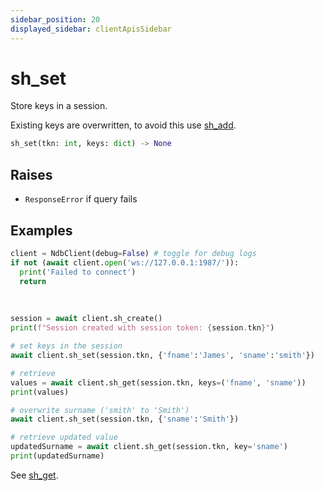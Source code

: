 ```yaml
---
sidebar_position: 20
displayed_sidebar: clientApisSidebar
---
```


# sh_set
Store keys in a session.

Existing keys are overwritten, to avoid this use [sh_add](./sh_add).

```py
sh_set(tkn: int, keys: dict) -> None
```


## Raises
- `ResponseError` if query fails


## Examples

```py title='Connect'
client = NdbClient(debug=False) # toggle for debug logs
if not (await client.open('ws://127.0.0.1:1987/')):
  print('Failed to connect')
  return
```
<br/>

```py title='Single session'
session = await client.sh_create()
print(f"Session created with session token: {session.tkn}")

# set keys in the session
await client.sh_set(session.tkn, {'fname':'James', 'sname':'smith'})

# retrieve
values = await client.sh_get(session.tkn, keys=('fname', 'sname'))
print(values)

# overwrite surname ('smith' to 'Smith')
await client.sh_set(session.tkn, {'sname':'Smith'})

# retrieve updated value
updatedSurname = await client.sh_get(session.tkn, key='sname')
print(updatedSurname)
```

See [sh_get](./sh_get).


